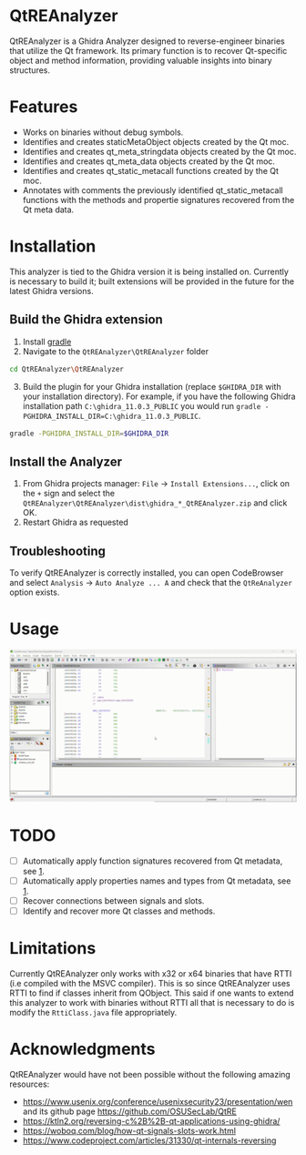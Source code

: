 # QtREAnalyzer

QtREAnalyzer is a Ghidra Analyzer designed to reverse-engineer binaries that utilize the Qt framework. Its primary function is to recover Qt-specific object and method information, providing valuable insights into binary structures.

# Features

- Works on binaries without debug symbols.
- Identifies and creates staticMetaObject objects created by  the Qt moc.
- Identifies and creates qt_meta_stringdata objects created by the Qt moc.
- Identifies and creates qt_meta_data objects created by the Qt moc.
- Identifies and creates qt_static_metacall functions created by the Qt moc.
- Annotates with comments the previously identified qt_static_metacall functions with the methods and propertie signatures recovered from the Qt meta data. 


# Installation

This analyzer is tied to the Ghidra version it is being installed on. Currently is necessary to build it;
built extensions will be provided in the future for the latest Ghidra versions. 

## Build the Ghidra extension

1. Install [gradle](https://docs.gradle.org/current/userguide/installation.html#ex-installing-manually)
2. Navigate to the `QtREAnalyzer\QtREAnalyzer` folder

```bash
cd QtREAnalyzer\QtREAnalyzer
```
 
3. Build the plugin for your Ghidra installation (replace `$GHIDRA_DIR` with your installation directory).
For example, if you have the following Ghidra installation path `C:\ghidra_11.0.3_PUBLIC` you would run 
``gradle -PGHIDRA_INSTALL_DIR=C:\ghidra_11.0.3_PUBLIC``. 

```bash
gradle -PGHIDRA_INSTALL_DIR=$GHIDRA_DIR
```

## Install the Analyzer

1. From Ghidra projects manager: ``File`` -> ``Install Extensions...``, click on the
   `+` sign and select the `QtREAnalyzer\QtREAnalyzer\dist\ghidra_*_QtREAnalyzer.zip` and click OK.
2. Restart Ghidra as requested

## Troubleshooting
To verify QtREAnalyzer is correctly installed, you can open CodeBrowser and select
``Analysis`` -> ``Auto Analyze ... A`` and check that the `QtReAnalyzer` option
exists.

# Usage
![QtREAnalyzer Usage](/docs/QtREAnalyzer_usage.gif)

# TODO
- [ ] Automatically apply function signatures recovered from Qt metadata, see [1](https://www.usenix.org/conference/usenixsecurity23/presentation/wen).
- [ ] Automatically apply properties names and types from Qt metadata, see [1](https://www.usenix.org/conference/usenixsecurity23/presentation/wen).
- [ ] Recover connections between signals and slots.
- [ ] Identify and recover more Qt classes and methods.

# Limitations

Currently QtREAnalyzer only works with x32 or x64 binaries that have RTTI (i.e compiled with the MSVC compiler). This is so since QtREAnalyzer uses RTTI to find if classes inherit from QObject. This said if one wants to extend this analyzer to work with binaries without RTTI all that is necessary to do is modify the ``RttiClass.java`` file appropriately.

# Acknowledgments

QtREAnalyzer would have not been possible without the following amazing resources:

- https://www.usenix.org/conference/usenixsecurity23/presentation/wen and its github page https://github.com/OSUSecLab/QtRE
- https://ktln2.org/reversing-c%2B%2B-qt-applications-using-ghidra/
- https://woboq.com/blog/how-qt-signals-slots-work.html
- https://www.codeproject.com/articles/31330/qt-internals-reversing
